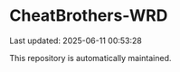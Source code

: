 # CheatBrothers-WRD

Last updated: 2025-06-11 00:53:28

This repository is automatically maintained.

